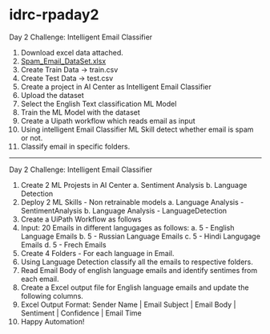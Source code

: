 # idrc-rpaday2

Day 2 Challenge: Intelligent Email Classifier

1. Download excel data attached.
2. [Spam_Email_DataSet.xlsx](https://github.com/incubateind/idrc-rpaday2/files/6603736/Spam_Email_DataSet.xlsx)
3. Create Train Data -> train.csv
4. Create Test Data -> test.csv
5. Create a project in AI Center as Intelligent Email Classifier
6. Upload the dataset
7. Select the English Text classification ML Model
8. Train the ML Model with the dataset
9. Create a Uipath workflow which reads email as input
10. Using intelligent Email Classifier ML Skill detect whether email is spam or not. 
11. Classify email in specific folders.

-----------------------------------------------------------------------------------------------------------
Day 2 Challenge: Intelligent Email Classifier

1. Create 2 ML Projests in AI Center
      a. Sentiment Analysis
      b. Language Detection
2. Deploy 2 ML Skills - Non retrainable models 
      a. Language Analysis - SentimentAnalysis
      b. Language Analysis - LanguageDetection
3. Create a UiPath Workflow as follows
4. Input: 20 Emails in different langugages as follows: 
        a. 5 - English Language Emails
        b. 5 - Russian Language Emails
        c. 5 - Hindi Langugage Emails
        d. 5 - Frech Emails
5. Create 4 Folders - For each language in Email.
6. Using Language Detection classify all the emails to respective folders.
7. Read Email Body of english language emails and identify sentimes from each email.
8. Create a Excel output file for English language emails and update the following columns.
9. Excel Output Format:
  Sender Name | Email Subject | Email Body | Sentiment | Confidence | Email Time
10. Happy Automation!     
